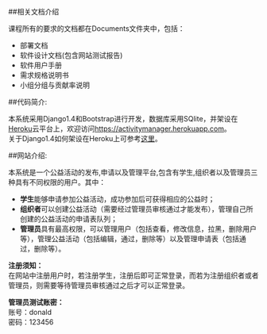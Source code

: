 ##相关文档介绍

课程所有的要求的文档都在Documents文件夹中，包括：

* 部署文档
* 软件设计文档(包含网站测试报告)
* 软件用户手册
* 需求规格说明书
* 小组分组与贡献率说明

##代码简介:   

本系统采用Django1.4和Bootstrap进行开发，数据库采用SQlite，并架设在<a href="https://www.heroku.com" target="_blank">Heroku</a>云平台上，欢迎访问<a href="https://activitymanager.herokuapp.com" target="_blank">https://activitymanager.herokuapp.com</a>。    
关于Django1.4如何架设在Heroku上可参考<a href="http://www.re-cycledair.com/deploying-django-1-4-to-heroku" target="_blank">这里</a>。

##网站介绍:

本系统是一个公益活动的发布,申请以及管理平台,包含有学生,组织者以及管理员三种具有不同权限的用户。其中：   

* **学生**能够申请参加公益活动，成功参加后可获得相应的公益时；
* **组织者**可以创建公益活动（需要经过管理员审核通过才能发布），管理自己所创建的公益活动的申请表队列；
* **管理员**具有最高权限，可以管理用户（包括查看，修改信息，拉黑，删除用户等），管理公益活动（包括编辑，通过，删除等）以及管理申请表（包括通过，删除等）。

**注册须知：**     
在网站中注册用户时，若注册学生，注册后即可正常登录，而若为注册组织者或者管理员，则需要等待管理员审核通过之后才可以正常登录。    

**管理员测试账密：**   
账号：donald   
密码：123456    
